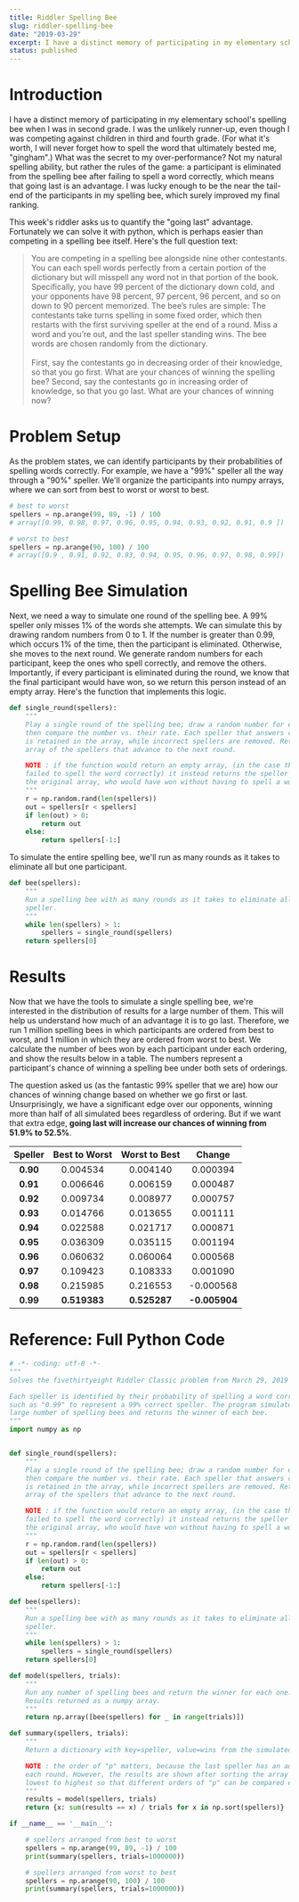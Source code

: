 ```yaml
---
title: Riddler Spelling Bee
slug: riddler-spelling-bee
date: "2019-03-29"
excerpt: I have a distinct memory of participating in my elementary school's spelling bee when I was in second grade. I was the unlikely runner-up, even though I was competing against children in third and fourth grade. What was the secret to my over-performance? Not my natural spelling ability, but rather the rules of the game - a participant is eliminated from the spelling bee after failing to spell a word correctly, which means that going last is an advantage. I was lucky enough to be the near the tail-end of the participants in my spelling bee, which surely improved my final ranking. This week's Riddler asks us to quantify that advantage.
status: published
---
```


# Introduction

I have a distinct memory of participating in my elementary school's spelling bee when I was in second grade. I was the unlikely runner-up, even though I was competing against children in third and fourth grade. (For what it's worth, I will never forget how to spell the word that ultimately bested me, "gingham".) What was the secret to my over-performance? Not my natural spelling ability, but rather the rules of the game: a participant is eliminated from the spelling bee after failing to spell a word correctly, which means that going last is an advantage. I was lucky enough to be the near the tail-end of the participants in my spelling bee, which surely improved my final ranking.

This week's riddler asks us to quantify the "going last" advantage. Fortunately we can solve it with python, which is perhaps easier than competing in a spelling bee itself. Here's the full question text:

<blockquote>
You are competing in a spelling bee alongside nine other contestants. You can each spell words perfectly from a certain portion of the dictionary but will misspell any word not in that portion of the book. Specifically, you have 99 percent of the dictionary down cold, and your opponents have 98 percent, 97 percent, 96 percent, and so on down to 90 percent memorized. The bee’s rules are simple: The contestants take turns spelling in some fixed order, which then restarts with the first surviving speller at the end of a round. Miss a word and you’re out, and the last speller standing wins. The bee words are chosen randomly from the dictionary.
<br><br>
First, say the contestants go in decreasing order of their knowledge, so that you go first. What are your chances of winning the spelling bee? Second, say the contestants go in increasing order of knowledge, so that you go last. What are your chances of winning now?
</blockquote>

# Problem Setup

As the problem states, we can identify participants by their probabilities of spelling words correctly. For example, we have a "99%" speller all the way through a "90%" speller. We'll organize the participants into numpy arrays, where we can sort from best to worst or worst to best.

```python
# best to worst
spellers = np.arange(99, 89, -1) / 100
# array([0.99, 0.98, 0.97, 0.96, 0.95, 0.94, 0.93, 0.92, 0.91, 0.9 ])

# worst to best
spellers = np.arange(90, 100) / 100
# array([0.9 , 0.91, 0.92, 0.93, 0.94, 0.95, 0.96, 0.97, 0.98, 0.99])
```

# Spelling Bee Simulation

Next, we need a way to simulate one round of the spelling bee. A 99% speller only misses 1% of the words she attempts. We can simulate this by drawing random numbers from 0 to 1. If the number is greater than 0.99, which occurs 1% of the time, then the participant is eliminated. Otherwise, she moves to the next round. We generate random numbers for each participant, keep the ones who spell correctly, and remove the others. Importantly, if every participant is eliminated during the round, we know that the final participant would have won, so we return this person instead of an empty array. Here's the function that implements this logic.

```python
def single_round(spellers):
    """
    Play a single round of the spelling bee; draw a random number for each speller,
    then compare the number vs. their rate. Each speller that answers correctly
    is retained in the array, while incorrect spellers are removed. Returns a new
    array of the spellers that advance to the next round.

    NOTE : if the function would return an empty array, (in the case that every speller
    failed to spell the word correctly) it instead returns the speller listed last in
    the original array, who would have won without having to spell a word.
    """
    r = np.random.rand(len(spellers))
    out = spellers[r < spellers]
    if len(out) > 0:
        return out
    else:
        return spellers[-1:]
```

To simulate the entire spelling bee, we'll run as many rounds as it takes to eliminate all but one participant.

```python
def bee(spellers):
    """
    Run a spelling bee with as many rounds as it takes to eliminate all but one
    speller.
    """
    while len(spellers) > 1:
        spellers = single_round(spellers)
    return spellers[0]
```

# Results

Now that we have the tools to simulate a single spelling bee, we're interested in the distribution of results for a large number of them. This will help us understand how much of an advantage it is to go last. Therefore, we run 1 million spelling bees in which participants are ordered from best to worst, and 1 million in which they are ordered from worst to best. We calculate the number of bees won by each participant under each ordering, and show the results below in a table. The numbers represent a participant's chance of winning a spelling bee under both sets of orderings.

The question asked us (as the fantastic 99% speller that we are) how our chances of winning change based on whether we go first or last. Unsurprisingly, we have a significant edge over our opponents, winning more than half of all simulated bees regardless of ordering. But if we want that extra edge, **going last will increase our chances of winning from 51.9% to 52.5%**.

| Speller  | Best to Worst | Worst to Best |    Change     |
| :------: | :-----------: | :-----------: | :-----------: |
| **0.90** |   0.004534    |   0.004140    |   0.000394    |
| **0.91** |   0.006646    |   0.006159    |   0.000487    |
| **0.92** |   0.009734    |   0.008977    |   0.000757    |
| **0.93** |   0.014766    |   0.013655    |   0.001111    |
| **0.94** |   0.022588    |   0.021717    |   0.000871    |
| **0.95** |   0.036309    |   0.035115    |   0.001194    |
| **0.96** |   0.060632    |   0.060064    |   0.000568    |
| **0.97** |   0.109423    |   0.108333    |   0.001090    |
| **0.98** |   0.215985    |   0.216553    |   -0.000568   |
| **0.99** | **0.519383**  | **0.525287**  | **-0.005904** |

# Reference: Full Python Code

```python
# -*- coding: utf-8 -*-
"""
Solves the fivethirtyeight Riddler Classic problem from March 29, 2019

Each speller is identified by their probability of spelling a word correctly,
such as "0.99" to represent a 99% correct speller. The program simulates a
large number of spelling bees and returns the winner of each bee.
"""
import numpy as np


def single_round(spellers):
    """
    Play a single round of the spelling bee; draw a random number for each speller,
    then compare the number vs. their rate. Each speller that answers correctly
    is retained in the array, while incorrect spellers are removed. Returns a new
    array of the spellers that advance to the next round.

    NOTE : if the function would return an empty array, (in the case that every speller
    failed to spell the word correctly) it instead returns the speller listed last in
    the original array, who would have won without having to spell a word.
    """
    r = np.random.rand(len(spellers))
    out = spellers[r < spellers]
    if len(out) > 0:
        return out
    else:
        return spellers[-1:]

def bee(spellers):
    """
    Run a spelling bee with as many rounds as it takes to eliminate all but one
    speller.
    """
    while len(spellers) > 1:
        spellers = single_round(spellers)
    return spellers[0]

def model(spellers, trials):
    """
    Run any number of spelling bees and return the winner for each one.
    Results returned as a numpy array.
    """
    return np.array([bee(spellers) for _ in range(trials)])

def summary(spellers, trials):
    """
    Return a dictionary with key=speller, value=wins from the simulated results

    NOTE : the order of "p" matters, because the last speller has an advantage
    each round. However, the results are shown after sorting the array from
    lowest to highest so that different orders of "p" can be compared easily.
    """
    results = model(spellers, trials)
    return {x: sum(results == x) / trials for x in np.sort(spellers)}

if __name__ == '__main__':

    # spellers arranged from best to worst
    spellers = np.arange(99, 89, -1) / 100
    print(summary(spellers, trials=1000000))

    # spellers arranged from worst to best
    spellers = np.arange(90, 100) / 100
    print(summary(spellers, trials=1000000))
```
